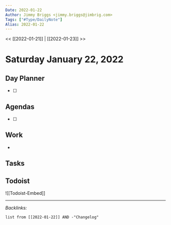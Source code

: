 ```yaml
---
Date: 2022-01-22
Author: Jimmy Briggs <jimmy.briggs@jimbrig.com>
Tags: ["#Type/DailyNote"]
Alias: 2022-01-22
---
```


<< [[2022-01-21]] | [[2022-01-23]] >>

# Saturday January 22, 2022

## Day Planner

- [ ] 

## Agendas

- [ ] 

## Work

- 

## Tasks

## Todoist

![[Todoist-Embed]]

***

*Backlinks:*

```dataview
list from [[2022-01-22]] AND -"Changelog"
```